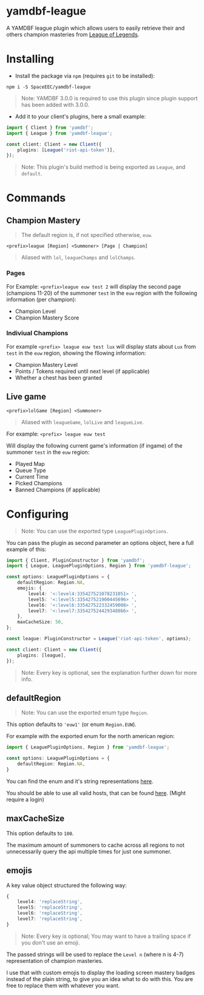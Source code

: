 # yamdbf-league
A YAMDBF league plugin which allows users to easily retrieve their and others champion masteries from [League of Legends](https://leagueoflegends.com).

# Installing
- Install the package via `npm` (requires `git` to be installed):
```
npm i -S SpaceEEC/yamdbf-league
```
> Note: YAMDBF 3.0.0 is required to use this plugin since plugin support has been added with 3.0.0.

- Add it to your client's plugins, here a small example:
```ts
import { Client } from 'yamdbf';
import { League } from 'yamdbf-league';

const client: Client = new Client({
	plugins: [League('riot-api-token')],
});
```
> Note: This plugin's build method is being exported as `League`, and `default`.

# Commands

## Champion Mastery
> The default region is, if not specified otherwise, `euw`.

`<prefix>league [Region] <Summoner> [Page | Champion]`
> Aliased with `lol`, `leagueChamps` and `lolChamps`.

### Pages
For Example: `<prefix>league euw test 2` will display the second page (champions 11-20) of the summoner `test` in the `euw` region with the following information (per champion):
- Champion Level
- Champion Mastery Score

### Indiviual Champions
For example `<prefix> league euw test lux`
will display stats about `Lux` from `test` in the `euw` region, showing the fllowing information:
- Champion Mastery Level
- Points / Tokens required until next level (if applicable)
- Whether a chest has been granted

## Live game

`<prefix>lolGame [Region] <Summoner>`
> Aliased with `leagueGame`, `lolLive` and `leagueLive`.

For example: `<prefix> league euw test`

Will display the following current game's information (if ingame) of the summoner `test` in the `euw` region:
- Played Map
- Queue Type
- Current Time
- Picked Champions
- Banned Champions (if applicable)
# Configuring
> Note: You can use the exported type `LeaguePluginOptions`.

You can pass the plugin as second parameter an options object, here a full example of this:

```ts
import { Client, PluginConstructor } from 'yamdbf';
import { League, LeaguePluginOptions, Region } from 'yamdbf-league';

const options: LeaguePluginOptions = {
	defaultRegion: Region.NA,
	emojis: {
		level4: '<:level4:335427521078231051> ',
		level5: '<:level5:335427521900445696> ',
		level6: '<:level6:335427522332459008> ',
		level7: '<:level7:335427524429348866> ',
	},
	maxCacheSize: 50,
};

const league: PluginConstructor = League('riot-api-token', options);

const client: Client = new Client({
	plugins: [league],
});
```
> Note: Every key is optional, see the explanation further down for more info.

## defaultRegion
> Note: You can use the exported enum type `Region`.

This option defaults to `'euw1'` (or enum `Region.EUW`).

For example with the exported enum for the north american region:
```ts
import { LeaguePluginOptions, Region } from 'yamdbf-league';

const options: LeaguePluginOptions = {
	defaultRegion: Region.NA,
}
```
You can find the enum and it's string representations [here](src/types/Region.ts).

You should be able to use all valid hosts, that can be found [here](https://developer.riotgames.com/regional-endpoints.html). (Might require a login)

## maxCacheSize
This option defaults to `100`.

The maximum amount of summoners to cache across all regions to not unnecessarily query the api multiple times for just one summoner.

## emojis
A key value object structured the following way:
```ts
{
	level4: 'replaceString',
	level5: 'replaceString',
	level6: 'replaceString',
	level7: 'replaceString',
}
```
>Note: Every key is optional; You may want to have a trailing space if you don't use an emoji.

The passed strings will be used to replace the `Level n` (where n is 4-7) representation of champion masteries.

I use that with custom emojis to display the loading screen mastery badges instead of the plain string, to give you an idea what to do with this.
You are free to replace them with whatever you want.